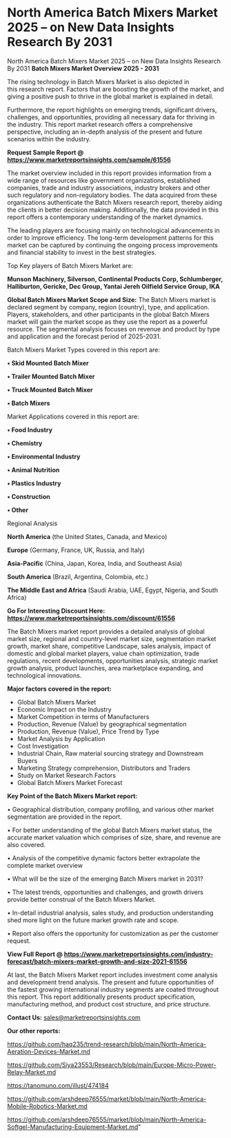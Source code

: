 # North America Batch Mixers Market 2025 – on New Data Insights Research By 2031
 North America Batch Mixers Market 2025 – on New Data Insights Research By 2031
<Strong> Batch Mixers Market Overview 2025 - 2031</strong>

The rising technology in Batch Mixers Market is also depicted in this research report. Factors that are boosting the growth of the market, and giving a positive push to thrive in the global market is explained in detail.

Furthermore, the report highlights on emerging trends, significant drivers, challenges, and opportunities, providing all necessary data for thriving in the industry. This report market research offers a comprehensive perspective, including an in-depth analysis of the present and future scenarios within the industry.

<strong>Request Sample Report @ <a href=https://www.marketreportsinsights.com/sample/61556>https://www.marketreportsinsights.com/sample/61556</a></strong>

The market overview included in this report provides information from a wide range of resources like government organizations, established companies, trade and industry associations, industry brokers and other such regulatory and non-regulatory bodies. The data acquired from these organizations authenticate the Batch Mixers research report, thereby aiding the clients in better decision making. Additionally, the data provided in this report offers a contemporary understanding of the market dynamics.

The leading players are focusing mainly on technological advancements in order to improve efficiency. The long-term development patterns for this market can be captured by continuing the ongoing process improvements and financial stability to invest in the best strategies.

Top Key players of Batch Mixers Market are:

<strong>Munson Machinery, Silverson, Continental Products Corp, Schlumberger, Halliburton, Gericke, Dec Group, Yantai Jereh Oilfield Service Group, IKA</strong>

<strong><b>Global Batch Mixers Market Scope and Size:</b></strong>
The Batch Mixers market is declared segment by company, region (country), type, and application. Players, stakeholders, and other participants in the global Batch Mixers market will gain the market scope as they use the report as a powerful resource. The segmental analysis focuses on revenue and product by type and application and the forecast period of 2025-2031.

Batch Mixers Market Types covered in this report are:

<strong>• Skid Mounted Batch Mixer

• Trailer Mounted Batch Mixer

• Truck Mounted Batch Mixer

• Batch Mixers</strong>

Market Applications covered in this report are:

<strong>• Food Industry

• Chemistry

• Environmental Industry

• Animal Nutrition

• Plastics Industry

• Construction

• Other</strong> 

Regional Analysis

<strong>North America</strong> (the United States, Canada, and Mexico)

<strong>Europe</strong> (Germany, France, UK, Russia, and Italy)

<strong>Asia-Pacific</strong> (China, Japan, Korea, India, and Southeast Asia)

<strong>South America</strong> (Brazil, Argentina, Colombia, etc.)

<strong>The Middle East and Africa</strong> (Saudi Arabia, UAE, Egypt, Nigeria, and South Africa)

<strong>Go For Interesting Discount Here: <a href=https://www.marketreportsinsights.com/discount/61556>https://www.marketreportsinsights.com/discount/61556</a></strong>

The Batch Mixers market report provides a detailed analysis of global market size, regional and country-level market size, segmentation market growth, market share, competitive Landscape, sales analysis, impact of domestic and global market players, value chain optimization, trade regulations, recent developments, opportunities analysis, strategic market growth analysis, product launches, area marketplace expanding, and technological innovations.

<strong><b>Major factors covered in the report:</b></strong>
<ul>
  <li>Global Batch Mixers Market </li>
  <li>Economic Impact on the Industry</li>
  <li>Market Competition in terms of Manufacturers</li>
  <li>Production, Revenue (Value) by geographical segmentation</li>
  <li>Production, Revenue (Value), Price Trend by Type</li>
  <li>Market Analysis by Application</li>
  <li>Cost Investigation</li>
  <li>Industrial Chain, Raw material sourcing strategy and Downstream Buyers</li>
  <li>Marketing Strategy comprehension, Distributors and Traders</li>
  <li>Study on Market Research Factors</li>
  <li>Global Batch Mixers Market Forecast</li>
</ul>

<strong><b>Key Point of the Batch Mixers Market report:</b></strong>

• Geographical distribution, company profiling, and various other market segmentation are provided in the report.

• For better understanding of the global Batch Mixers market status, the accurate market valuation which comprises of size, share, and revenue are also covered.

• Analysis of the competitive dynamic factors better extrapolate the complete market overview

• What will be the size of the emerging Batch Mixers market in 2031?

• The latest trends, opportunities and challenges, and growth drivers provide better construal of the Batch Mixers Market.

• In-detail industrial analysis, sales study, and production understanding shed more light on the future market growth rate and scope.

• Report also offers the opportunity for customization as per the customer request.

<strong><b>View Full Report @ <a href=https://www.marketreportsinsights.com/industry-forecast/batch-mixers-market-growth-and-size-2021-61556>https://www.marketreportsinsights.com/industry-forecast/batch-mixers-market-growth-and-size-2021-61556</a></b></strong>


At last, the Batch Mixers Market report includes investment come analysis and development trend analysis. The present and future opportunities of the fastest growing international industry segments are coated throughout this report. This report additionally presents product specification, manufacturing method, and product cost structure, and price structure.

<strong>Contact Us:</strong>
sales@marketreportsinsights.com

<strong>Our other reports:</strong>

<a href=https://github.com/haq235/trend-research/blob/main/North-America-Aeration-Devices-Market.md>https://github.com/haq235/trend-research/blob/main/North-America-Aeration-Devices-Market.md</a>

<a href=https://github.com/Siya23553/Research/blob/main/Europe-Micro-Power-Relay-Market.md>https://github.com/Siya23553/Research/blob/main/Europe-Micro-Power-Relay-Market.md</a>

<a href=https://tanomuno.com/illust/474184>https://tanomuno.com/illust/474184</a>

<a href=https://github.com/arshdeep76555/market/blob/main/North-America-Mobile-Robotics-Market.md>https://github.com/arshdeep76555/market/blob/main/North-America-Mobile-Robotics-Market.md</a>

<a href=https://github.com/arshdeep76555/market/blob/main/North-America-Softgel-Manufacturing-Equipment-Market.md>https://github.com/arshdeep76555/market/blob/main/North-America-Softgel-Manufacturing-Equipment-Market.md</a>"
